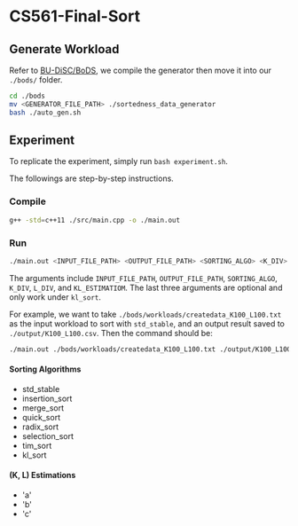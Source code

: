 # CS561-Final-Sort

## Generate Workload

<!-- TODO: Add instructions to use BoDS -->
Refer to [BU-DiSC/BoDS](https://github.com/BU-DiSC/bods), we compile the generator then move it into our `./bods/` folder.

```sh
cd ./bods
mv <GENERATOR_FILE_PATH> ./sortedness_data_generator
bash ./auto_gen.sh
```

## Experiment

To replicate the experiment, simply run `bash experiment.sh`.

The followings are step-by-step instructions.

### Compile

```sh
g++ -std=c++11 ./src/main.cpp -o ./main.out
```

### Run

```sh
./main.out <INPUT_FILE_PATH> <OUTPUT_FILE_PATH> <SORTING_ALGO> <K_DIV> <L_DIV> <KL_ESTIMATIOM>
```

The arguments include `INPUT_FILE_PATH`, `OUTPUT_FILE_PATH`, `SORTING_ALGO`, `K_DIV`, `L_DIV`, and `KL_ESTIMATIOM`. The last three arguments are optional and only work under `kl_sort`.

For example, we want to take `./bods/workloads/createdata_K100_L100.txt` as the input workload to sort with `std_stable`, and an output result saved to `./output/K100_L100.csv`. Then the command should be:

```sh
./main.out ./bods/workloads/createdata_K100_L100.txt ./output/K100_L100.csv std_stable
```

#### Sorting Algorithms

- std_stable
- insertion_sort
- merge_sort
- quick_sort
- radix_sort
- selection_sort
- tim_sort
- kl_sort
<!-- - [ ] Heap Sort -->
<!-- - [ ] K Sort -->
<!-- - [ ] KL-addaptive Sort -->
<!-- - [ ] Hybrid Sort -->

#### (K, L) Estimations

- 'a' <!-- TODO: Explaination -->
- 'b' <!-- TODO: Explaination -->
- 'c' <!-- TODO: Explaination -->
